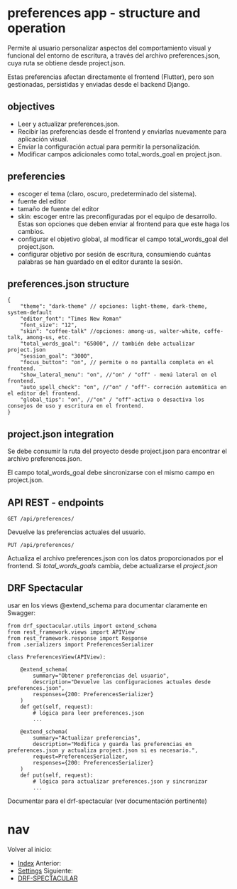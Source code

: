 # preferences app - structure and operation

Permite al usuario personalizar aspectos del comportamiento visual y funcional del entorno de escritura, a través del archivo preferences.json, cuya ruta se obtiene desde project.json.

Estas preferencias afectan directamente el frontend (Flutter), pero son gestionadas, persistidas y enviadas desde el backend Django.

## objectives
- Leer y actualizar preferences.json.
- Recibir las preferencias desde el frontend y enviarlas nuevamente para aplicación visual.
- Enviar la configuración actual para permitir la personalización.
- Modificar campos adicionales como total_words_goal en project.json.

## preferencies

- escoger el tema (claro, oscuro, predeterminado del sistema).
- fuente del editor 
- tamaño de fuente del editor
- skin: escoger entre las preconfiguradas por el equipo de desarrollo. Estas son opciones que deben enviar al frontend para que este haga los cambios.
- configurar el objetivo global, al modificar el campo total_words_goal del project.json.
- configurar objetivo por sesión de escritura, consumiendo cuántas palabras se han guardado en el editor durante la sesión.

## preferences.json structure

    {
        "theme": "dark-theme" // opciones: light-theme, dark-theme, system-default
        "editor_font": "Times New Roman"
        "font_size": "12",
        "skin": "coffee-talk" //opciones: among-us, walter-white, coffe-talk, among-us, etc.
        "total_words_goal": "65000", // también debe actualizar project.json
        "session_goal": "3000",
        "focus_button": "on", // permite o no pantalla completa en el frontend.
        "show_lateral_menu": "on", //"on" / "off" - menú lateral en el frontend.
        "auto_spell_check": "on", //"on" / "off"- correción automática en el editor del frontend.
        "global_tips": "on", //"on" / "off"-activa o desactiva los consejos de uso y escritura en el frontend.
    }

## project.json integration
Se debe consumir la ruta del proyecto desde project.json para encontrar el archivo preferences.json.

El campo total_words_goal debe sincronizarse con el mismo campo en project.json.

## API REST - endpoints

    GET /api/preferences/
Devuelve las preferencias actuales del usuario.

    PUT /api/preferences/
Actualiza el archivo preferences.json con los datos proporcionados por el frontend. Si *total_words_goals* cambia, debe actualizarse el *project.json*


## DRF Spectacular 
usar en los views @extend_schema para documentar claramente en Swagger:

    from drf_spectacular.utils import extend_schema
    from rest_framework.views import APIView
    from rest_framework.response import Response
    from .serializers import PreferencesSerializer

    class PreferencesView(APIView):

        @extend_schema(
            summary="Obtener preferencias del usuario",
            description="Devuelve las configuraciones actuales desde preferences.json",
            responses={200: PreferencesSerializer}
        )
        def get(self, request):
            # lógica para leer preferences.json
            ...

        @extend_schema(
            summary="Actualizar preferencias",
            description="Modifica y guarda las preferencias en preferences.json y actualiza project.json si es necesario.",
            request=PreferencesSerializer,
            responses={200: PreferencesSerializer}
        )
        def put(self, request):
            # lógica para actualizar preferences.json y sincronizar
            ...

Documentar para el drf-spectacular (ver documentación pertinente)

# nav
Volver al inicio:
- [Index](index.md)
Anterior:
- [Settings](settings.md)
Siguiente:
- [DRF-SPECTACULAR](drf-spectacular.md)